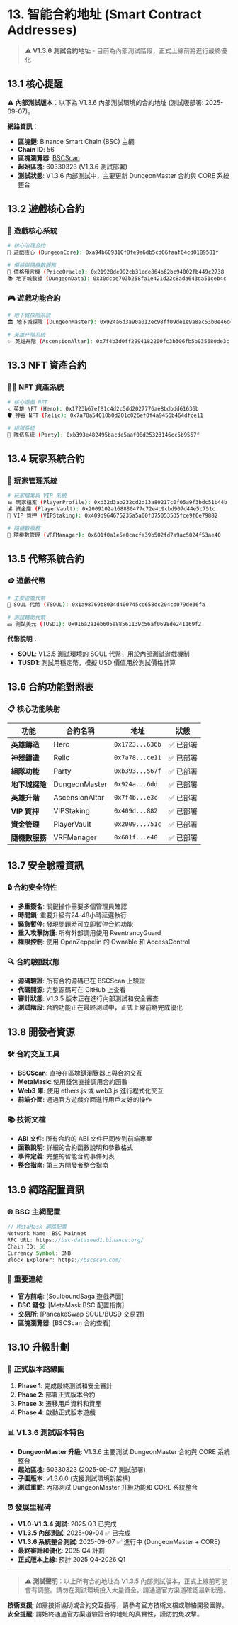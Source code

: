 # 13. 智能合約地址 (Smart Contract Addresses)

> **⚠️ V1.3.6 測試合約地址** - 目前為內部測試階段，正式上線前將進行最終優化

## 13.1 核心提醒

⚠️ **內部測試版本**：以下為 V1.3.6 內部測試環境的合約地址 (測試版部署: 2025-09-07)。

**網路資訊**：
- **區塊鏈**: Binance Smart Chain (BSC) 主網
- **Chain ID**: 56
- **區塊瀏覽器**: [BSCScan](https://bscscan.com/)
- **起始區塊**: 60330323 (V1.3.6 測試部署)
- **測試狀態**: V1.3.6 內部測試中，主要更新 DungeonMaster 合約與 CORE 系統整合

## 13.2 遊戲核心合約

### 🏰 遊戲核心系統
```bash
# 核心治理合約
🏰 遊戲核心 (DungeonCore): 0xa94b609310f8fe9a6db5cd66faaf64cd0189581f

# 價格與隨機數服務  
💎 價格預言機 (PriceOracle): 0x21928de992cb31ede864b62bc94002fb449c2738
📚 地下城數據 (DungeonData): 0x30dcbe703b258fa1e421d22c8ada643da51ceb4c
```

### 🎮 遊戲功能合約
```bash  
# 地下城探險系統
🏛️ 地下城探險 (DungeonMaster): 0x924a6d3a90a012ec98ff09de1e9a8ac53b0e46dd

# 英雄升階系統
✨ 英雄升階 (AscensionAltar): 0x7f4b3d0ff2994182200fc3b306fb5b035680de3c
```

## 13.3 NFT 資產合約

### 🦸‍♂️ NFT 資產系統
```bash
# 核心遊戲 NFT
⚔️ 英雄 NFT (Hero): 0x1723b67ef81c4d2c5dd2027776ae8bdbdd61636b
🛡️ 神器 NFT (Relic): 0x7a78a54010b0d201c026ef0f4a9456b464dfce11

# 組隊系統  
👥 隊伍系統 (Party): 0xb393e482495bacde5aaf08d25323146cc5b9567f
```

## 13.4 玩家系統合約

### 👤 玩家管理系統
```bash
# 玩家檔案與 VIP 系統
📊 玩家檔案 (PlayerProfile): 0xd32d3ab232cd2d13a80217c0f05a9f3bdc51b44b
💰 資金庫 (PlayerVault): 0x2009102a168880477c72e4c9cbd907d44e5c751c
🌟 VIP 質押 (VIPStaking): 0x409d964675235a5a00f375053535fce9f6e79882

# 隨機數服務
🎲 隨機數管理 (VRFManager): 0x601f0a1e5a0cacfa39b502fd7a9ac5024f53ae40
```

## 13.5 代幣系統合約

### 🪙 遊戲代幣
```bash
# 主要遊戲代幣
💎 SOUL 代幣 (TSOUL): 0x1a98769b8034d400745cc658dc204cd079de36fa

# 測試輔助代幣  
💵 測試美元 (TUSD1): 0x916a2a1eb605e88561139c56af0698de241169f2
```

**代幣說明**：
- **SOUL**: V1.3.5 測試環境的 SOUL 代幣，用於內部測試遊戲機制
- **TUSD1**: 測試用穩定幣，模擬 USD 價值用於測試價格計算

## 13.6 合約功能對照表

### 📋 核心功能映射

| 功能 | 合約名稱 | 地址 | 狀態 |
|------|----------|------|------|
| **英雄鑄造** | Hero | `0x1723...636b` | ✅ 已部署 |
| **神器鑄造** | Relic | `0x7a78...ce11` | ✅ 已部署 |
| **組隊功能** | Party | `0xb393...567f` | ✅ 已部署 |
| **地下城探險** | DungeonMaster | `0x924a...6dd` | ✅ 已部署 |
| **英雄升階** | AscensionAltar | `0x7f4b...e3c` | ✅ 已部署 |
| **VIP 質押** | VIPStaking | `0x409d...882` | ✅ 已部署 |
| **資金管理** | PlayerVault | `0x2009...751c` | ✅ 已部署 |
| **隨機數服務** | VRFManager | `0x601f...e40` | ✅ 已部署 |

## 13.7 安全驗證資訊

### 🔒 合約安全特性
- **多重簽名**: 關鍵操作需要多個管理員確認
- **時間鎖**: 重要升級有24-48小時延遲執行
- **緊急暫停**: 發現問題時可立即暫停合約功能
- **重入攻擊防護**: 所有外部調用使用 ReentrancyGuard
- **權限控制**: 使用 OpenZeppelin 的 Ownable 和 AccessControl

### 🔍 合約驗證狀態
- **源碼驗證**: 所有合約源碼已在 BSCScan 上驗證
- **代碼開源**: 完整源碼可在 GitHub 上查看
- **審計狀態**: V1.3.5 版本正在進行內部測試和安全審查
- **測試階段**: 合約功能正在最終測試中，正式上線前將完成優化

## 13.8 開發者資源

### 🛠️ 合約交互工具
- **BSCScan**: 直接在區塊鏈瀏覽器上與合約交互
- **MetaMask**: 使用錢包直接調用合約函數  
- **Web3 庫**: 使用 ethers.js 或 web3.js 進行程式化交互
- **前端介面**: 通過官方遊戲介面進行用戶友好的操作

### 📚 技術文檔
- **ABI 文件**: 所有合約的 ABI 文件已同步到前端專案
- **函數說明**: 詳細的合約函數說明和參數格式
- **事件定義**: 完整的智能合約事件列表
- **整合指南**: 第三方開發者整合指南

## 13.9 網路配置資訊

### 🌐 BSC 主網配置
```javascript
// MetaMask 網路配置
Network Name: BSC Mainnet
RPC URL: https://bsc-dataseed1.binance.org/
Chain ID: 56
Currency Symbol: BNB
Block Explorer: https://bscscan.com/
```

### 🔗 重要連結
- **官方前端**: [SoulboundSaga 遊戲界面]
- **BSC 錢包**: [MetaMask BSC 配置指南]
- **交易所**: [PancakeSwap SOUL/BUSD 交易對]
- **區塊瀏覽器**: [BSCScan 合約查看]

## 13.10 升級計劃

### 🚀 正式版本路線圖
1. **Phase 1**: 完成最終測試和安全審計
2. **Phase 2**: 部署正式版本合約
3. **Phase 3**: 遷移用戶資料和資產
4. **Phase 4**: 啟動正式版本遊戲

### 📊 V1.3.6 測試版本特色
- **DungeonMaster 升級**: V1.3.6 主要測試 DungeonMaster 合約與 CORE 系統整合
- **起始區塊**: 60330323 (2025-09-07 測試部署)
- **子圖版本**: v1.3.6.0 (支援測試環境新架構)
- **測試重點**: 內部測試 DungeonMaster 升級功能和 CORE 系統整合

### ⏰ 發展里程碑
- **V1.0-V1.3.4 測試**: 2025 Q3 已完成
- **V1.3.5 內部測試**: 2025-09-04 ✅ 已完成
- **V1.3.6 系統整合測試**: 2025-09-07 ✅ 進行中 (DungeonMaster + CORE)
- **最終審計和優化**: 2025 Q4 計劃
- **正式版本上線**: 預計 2025 Q4-2026 Q1

---

> **⚠️ 測試聲明**：以上所有合約地址為 V1.3.5 內部測試版本，正式上線前可能會有調整。請勿在測試環境投入大量資金。請通過官方渠道確認最新狀態。

**技術支援**: 如需技術協助或合約交互指導，請參考官方技術文檔或聯絡開發團隊。  
**安全提醒**: 請始終通過官方渠道驗證合約地址的真實性，謹防釣魚攻擊。